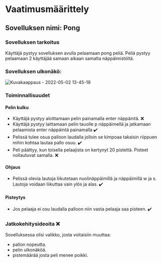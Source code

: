 # Vaatimusmäärittely
## Sovelluksen nimi: Pong
### Sovelluksen tarkoitus
Käyttäjä pystyy sovelluksen avulla pelaamaan pong peliä. Peliä pystyy pelaamaan 2 käyttäjää samaan aikaan samalta näppäimistöltä.

### Sovelluksen ulkonäkö:

![Kuvakaappaus - 2022-05-02 13-45-19](https://user-images.githubusercontent.com/56686737/166222623-f6519870-1f5a-42d4-b758-00b9ad9f3bff.png)

### Toiminnallisuudet
#### Pelin kulku
* Käyttäjä pystyy aloittamaan pelin painamalla enter näppäintä. :x:
* Käyttäjä pystyy laittamaan pelin tauolle p näppäimellä ja jatkamaan pelaamista enter näppäintä painamalla :heavy_check_mark:
* Pelissä tulee osua palloon laudalla jolloin se kimpoaa takaisin riippuen mihin kohtaa lautaa pallo osuu. :heavy_check_mark:
* Peli päättyy, kun toisella pelaajista on kertynyt 20 pistettä. Pisteet nollautuvat samalla. :x:
#### Ohjaus
* Pelissä olevia lautoja liikutetaan nuolinäppäimillä ja näppäimillä w ja s. Lautoja voidaan liikuttaa vain ylös ja alas. :heavy_check_mark:
#### Pisteytys
* Jos pelaaja ei osu laudalla palloon niin vasta pelaaja saa pisteen. :heavy_check_mark:
### Jatkokehitysideoita :x:
Sovelluksessa olisi valikko, josta voitaisiin muuttaa:
* pallon nopeutta. 
* pelin ulkonäköä.
* pistemäärää josta peli menee poikki.
